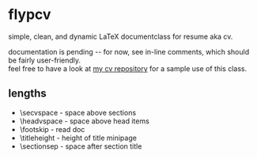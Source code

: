 # flypcv
simple, clean, and dynamic LaTeX documentclass for resume aka cv.

documentation is pending -- for now, see in-line comments, which should be fairly user-friendly.  
feel free to have a look at [my cv repository](https://github.com/analyticalnoa/analyticalnoa-cv) for a sample use of this class.  


## lengths

* \secvspace - space above sections
* \headvspace - space above head items
* \footskip - read doc
* \titleheight - height of title minipage
* \sectionsep - space after section title
